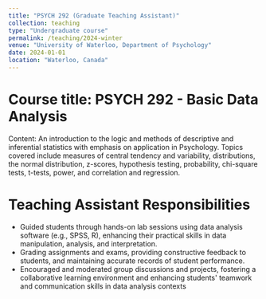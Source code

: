 ```yaml
---
title: "PSYCH 292 (Graduate Teaching Assistant)"
collection: teaching
type: "Undergraduate course"
permalink: /teaching/2024-winter
venue: "University of Waterloo, Department of Psychology"
date: 2024-01-01
location: "Waterloo, Canada"
---
```


Course title: PSYCH 292 - Basic Data Analysis
======
Content: An introduction to the logic and methods of descriptive and inferential statistics with emphasis on application in Psychology. Topics covered include measures of central tendency and variability, distributions, the normal distribution, z-scores, hypothesis testing, probability, chi-square tests, t-tests, power, and correlation and regression. 

Teaching Assistant Responsibilities
======
* Guided students through hands-on lab sessions using data analysis software (e.g., SPSS, R), enhancing their practical skills in data manipulation, analysis, and interpretation.
* Grading assignments and exams, providing constructive feedback to students, and maintaining accurate records of student performance.
* Encouraged and moderated group discussions and projects, fostering a collaborative learning environment and enhancing students' teamwork and communication skills in data analysis contexts
